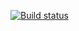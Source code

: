[![Build status](https://ci.appveyor.com/api/projects/status/b6q2vs7w84g6yboc?svg=true)](https://ci.appveyor.com/project/tarapiygin/ajs-test-ci-1)
